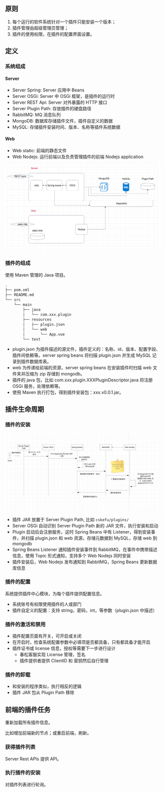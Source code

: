 ## 原则

1. 每个运行的软件系统针对一个插件只能安装一个版本；
2. 插件管理由超级管理员管理；
3. 插件的使用权限，在插件的配置界面设置。

## 定义

### 系统组成

#### Server

* Server Spring: Server 应用中 Beans
* Server OSGi: Server 中 OSGi 框架，是插件的运行时
* Server REST Api: Server 对外暴露的 HTTP 接口
* Server Plugin Path: 存放插件的硬盘路径
* RabbitMQ: MQ 消息队列
* MongoDB: 数据库存储插件文件，插件自定义的数据
* MySQL: 存储插件安装时间、版本、名称等插件系统数据

#### Web
* Web static: 前端的静态文件 
* Web Nodejs: 运行前端以及负责管理插件的前端 Nodejs application


![](../assets/media/sceenshoot_20221225083840.png)




### 插件的组成

使用 Maven 管理的 Java 项目。
```
.
├── pom.xml
├── README.md
└── src
    └── main
        ├── java
        │   └── com.xxx.plugin
        ├── resources
        │   ├── plugin.json
        │   └── web
        │       └── App.vue
        └── test
```

* plugin.json 为插件描述的源文件，插件定义的：名称、id、版本、配置字段、插件间依赖等。server spring beans 将扫描 plugin.json 并生成 MySQL 记录到插件数据库表。
* web 为传递给前端的资源，server spring beans 在安装插件时扫描 web 文件夹并压缩为 zip 存储到 mongodb。
* 插件的 java 包，比如 com.xxx.plugin.XXXPluginDescriptor.java 将注册 OSGi 服务，处理依赖等。
* 使用 Maven 执行打包，得到插件安装包：xxx.v0.0.1.jar。

## 插件生命周期

### 插件的安装

![](../assets/media/sceenshoot_20221225091438.png)
* 插件 JAR 放置于 Server Plugin Path, 比如 `cskefu/plugins/`
* Server OSGi 自动识别 Server Plugin Path 新的 JAR 文件，执行安装和启动
* Plugin 启动后会注册服务，这时 Spring Beans 中有 Listener，得到安装事件，并扫描 plugin.json 和 web 资源，存储元数据到 MySQL，存储 web 到 mongodb
* Spring Beans Listener 通知插件安装事件到 RabbitMQ，在事件中携带描述信息，使用 Topic 形式通知，支持多个 Web Nodejs 同时安装
*  插件安装后，Web Nodejs 发布通知到 RabbitMQ，Spring Beans 更新数据库信息


### 插件的配置

系统提供插件中心模块，为每个插件提供配置信息。
* 系统账号有权限使用插件的人或部门
* 插件自定义的配置：支持 string，密码，int，等参数（plugin.json 中描述）


### 插件的激活和禁用

* 插件配置页面有开关，可开启或关闭
* 在开启时，检查系统配置参数中必填项是否都具备，只有都具备才能开启
* 插件证书或 license 信息，授权等需要下一步进行设计
	* 春松客服实现 License 管理，签名
	* 插件提供者提供 ClientID 和 密钥然后自行管理

### 插件的卸载

* 和安装的程序类似，执行相反的逻辑
*  插件 JAR 包从 Plugin Path 移除

## 前端的插件任务

重新加载所有插件信息。

比如增加前端新的节点；或重启前端，刷新。

### 获得插件列表

Server Rest APIs 提供 API。

### 执行插件的安装

对插件列表进行轮询。



